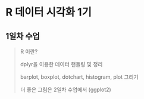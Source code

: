 # R 데이터 시각화 1기

## 1일차 수업 

> R 이란?
>
> dplyr을 이용한 데이터 핸들링 및 정리
>
> barplot, boxplot, dotchart, histogram, plot 그리기
>
> 더 좋은 그림은 2일차 수업에서 (ggplot2)
